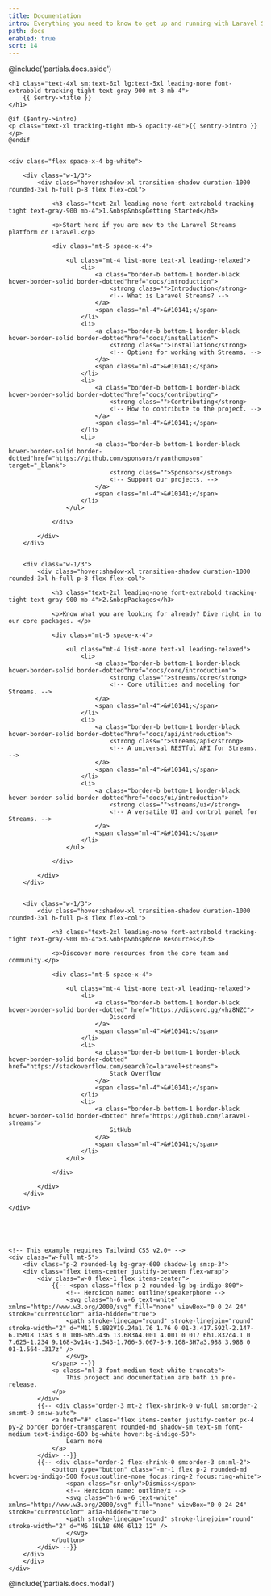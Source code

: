 ```yaml
---
title: Documentation
intro: Everything you need to know to get up and running with Laravel Streams.
path: docs
enabled: true
sort: 14
---
```


<!-- <div class="fancy-hero-five">
    <div class="bg-wrapper">
        <div class="container">
            <div class="text-center">
                <h1 class="heading">Find docs</h1>
                <p class="sub-heading space-xs">Find articles, help and advice for getting the most our of docall theme</p>
            </div>
            <div class="search-filter-form mt-30">
                <form action="#">
                    <input type="text" placeholder="Search Somthing..">
                    <button><img src="images/icon/54.svg" alt=""></button>
                    <select class="form-control" id="exampleFormControlSelect1">
                        <option>All</option>
                        <option>Layout</option>
                        <option>API</option>
                        <option>Doc</option>
                    </select>
                </form>
            </div>
        </div>
    </div>
</div> -->


<div class="flex">

@include('partials.docs.aside')

<div class="ls-doc__content w-3/4 flex-grow pb-16 px-16">
    
    <h1 class="text-4xl sm:text-6xl lg:text-5xl leading-none font-extrabold tracking-tight text-gray-900 mt-8 mb-4">
        {{ $entry->title }}
    </h1>
    
    @if ($entry->intro)
    <p class="text-xl tracking-tight mb-5 opacity-40">{{ $entry->intro }}</p>
    @endif

    
    <div class="flex space-x-4 bg-white">
    
        <div class="w-1/3">
            <div class="hover:shadow-xl transition-shadow duration-1000 rounded-3xl h-full p-8 flex flex-col">
            
                <h3 class="text-2xl leading-none font-extrabold tracking-tight text-gray-900 mb-4">1.&nbsp&nbspGetting Started</h3>
                
                <p>Start here if you are new to the Laravel Streams platform or Laravel.</p>

                <div class="mt-5 space-x-4">

                    <ul class="mt-4 list-none text-xl leading-relaxed">
                        <li>
                            <a class="border-b bottom-1 border-black hover-border-solid border-dotted"href="docs/introduction">
                                <strong class="">Introduction</strong>
                                <!-- What is Laravel Streams? -->
                            </a>
                            <span class="ml-4">&#10141;</span>
                        </li>
                        <li>
                            <a class="border-b bottom-1 border-black hover-border-solid border-dotted"href="docs/installation">
                                <strong class="">Installation</strong>
                                <!-- Options for working with Streams. -->
                            </a>
                            <span class="ml-4">&#10141;</span>
                        </li>
                        <li>
                            <a class="border-b bottom-1 border-black hover-border-solid border-dotted"href="docs/contributing">
                                <strong class="">Contributing</strong>
                                <!-- How to contribute to the project. -->
                            </a>
                            <span class="ml-4">&#10141;</span>
                        </li>
                        <li>
                            <a class="border-b bottom-1 border-black hover-border-solid border-dotted"href="https://github.com/sponsors/ryanthompson" target="_blank">
                                <strong class="">Sponsors</strong>
                                <!-- Support our projects. -->
                            </a>
                            <span class="ml-4">&#10141;</span>
                        </li>
                    </ul>

                </div>

            </div>
        </div>


        <div class="w-1/3">
            <div class="hover:shadow-xl transition-shadow duration-1000 rounded-3xl h-full p-8 flex flex-col">

                <h3 class="text-2xl leading-none font-extrabold tracking-tight text-gray-900 mb-4">2.&nbspPackages</h3>
                
                <p>Know what you are looking for already? Dive right in to our core packages. </p>

                <div class="mt-5 space-x-4">

                    <ul class="mt-4 list-none text-xl leading-relaxed">
                        <li>
                            <a class="border-b bottom-1 border-black hover-border-solid border-dotted"href="docs/core/introduction">
                                <strong class="">streams/core</strong>
                                <!-- Core utilities and modeling for Streams. -->
                            </a>
                            <span class="ml-4">&#10141;</span>
                        </li>
                        <li>
                            <a class="border-b bottom-1 border-black hover-border-solid border-dotted"href="docs/api/introduction">
                                <strong class="">streams/api</strong>
                                <!-- A universal RESTful API for Streams. -->
                            </a>
                            <span class="ml-4">&#10141;</span>
                        </li>
                        <li>
                            <a class="border-b bottom-1 border-black hover-border-solid border-dotted"href="docs/ui/introduction">
                                <strong class="">streams/ui</strong>
                                <!-- A versatile UI and control panel for Streams. -->
                            </a>
                            <span class="ml-4">&#10141;</span>
                        </li>
                    </ul>

                </div>

            </div>
        </div>
        
    
        <div class="w-1/3">
            <div class="hover:shadow-xl transition-shadow duration-1000 rounded-3xl h-full p-8 flex flex-col">

                <h3 class="text-2xl leading-none font-extrabold tracking-tight text-gray-900 mb-4">3.&nbsp&nbspMore Resources</h3>

                <p>Discover more resources from the core team and community.</p>
                
                <div class="mt-5 space-x-4">

                    <ul class="mt-4 list-none text-xl leading-relaxed">
                        <li>
                            <a class="border-b bottom-1 border-black hover-border-solid border-dotted" href="https://discord.gg/vhz8NZC">
                                Discord
                            </a>
                            <span class="ml-4">&#10141;</span>
                        </li>
                        <li>
                            <a class="border-b bottom-1 border-black hover-border-solid border-dotted" href="https://stackoverflow.com/search?q=laravel+streams">
                                Stack Overflow
                            </a>
                            <span class="ml-4">&#10141;</span>
                        </li>
                        <li>
                            <a class="border-b bottom-1 border-black hover-border-solid border-dotted" href="https://github.com/laravel-streams">
                                GitHub
                            </a>
                            <span class="ml-4">&#10141;</span>
                        </li>
                    </ul>

                </div>

            </div>
        </div>

    </div>





    <!-- This example requires Tailwind CSS v2.0+ -->
    <div class="w-full mt-5">
        <div class="p-2 rounded-lg bg-gray-600 shadow-lg sm:p-3">
        <div class="flex items-center justify-between flex-wrap">
            <div class="w-0 flex-1 flex items-center">
                {{-- <span class="flex p-2 rounded-lg bg-indigo-800">
                    <!-- Heroicon name: outline/speakerphone -->
                    <svg class="h-6 w-6 text-white" xmlns="http://www.w3.org/2000/svg" fill="none" viewBox="0 0 24 24" stroke="currentColor" aria-hidden="true">
                    <path stroke-linecap="round" stroke-linejoin="round" stroke-width="2" d="M11 5.882V19.24a1.76 1.76 0 01-3.417.592l-2.147-6.15M18 13a3 3 0 100-6M5.436 13.683A4.001 4.001 0 017 6h1.832c4.1 0 7.625-1.234 9.168-3v14c-1.543-1.766-5.067-3-9.168-3H7a3.988 3.988 0 01-1.564-.317z" />
                    </svg>
                </span> --}}
                <p class="ml-3 font-medium text-white truncate">
                    This project and documentation are both in pre-release.
                </p>
            </div>
            {{-- <div class="order-3 mt-2 flex-shrink-0 w-full sm:order-2 sm:mt-0 sm:w-auto">
                <a href="#" class="flex items-center justify-center px-4 py-2 border border-transparent rounded-md shadow-sm text-sm font-medium text-indigo-600 bg-white hover:bg-indigo-50">
                    Learn more
                </a>
            </div> --}}
            {{-- <div class="order-2 flex-shrink-0 sm:order-3 sm:ml-2">
                <button type="button" class="-mr-1 flex p-2 rounded-md hover:bg-indigo-500 focus:outline-none focus:ring-2 focus:ring-white">
                    <span class="sr-only">Dismiss</span>
                    <!-- Heroicon name: outline/x -->
                    <svg class="h-6 w-6 text-white" xmlns="http://www.w3.org/2000/svg" fill="none" viewBox="0 0 24 24" stroke="currentColor" aria-hidden="true">
                    <path stroke-linecap="round" stroke-linejoin="round" stroke-width="2" d="M6 18L18 6M6 6l12 12" />
                    </svg>
                </button>
            </div> --}}
        </div>
        </div>
    </div>



    

</div>
</div>

@include('partials.docs.modal')
